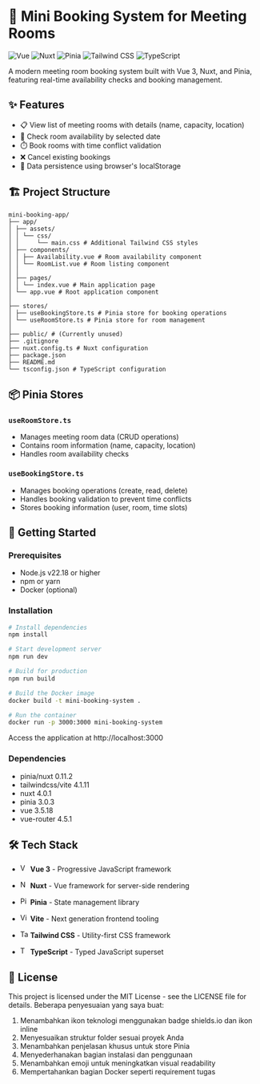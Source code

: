 # 🏢 Mini Booking System for Meeting Rooms

![Vue](https://img.shields.io/badge/Vue.js-35495E?style=for-the-badge&logo=vuedotjs&logoColor=4FC08D)
![Nuxt](https://img.shields.io/badge/Nuxt-002E3B?style=for-the-badge&logo=nuxtdotjs&logoColor=#00DC82)
![Pinia](https://img.shields.io/badge/Pinia-FFD02F?style=for-the-badge&logo=pinia&logoColor=000000)
![Tailwind CSS](https://img.shields.io/badge/Tailwind_CSS-38B2AC?style=for-the-badge&logo=tailwind-css&logoColor=white)
![TypeScript](https://img.shields.io/badge/TypeScript-007ACC?style=for-the-badge&logo=typescript&logoColor=white)

A modern meeting room booking system built with Vue 3, Nuxt, and Pinia, featuring real-time availability checks and booking management.

## ✨ Features

- 📋 View list of meeting rooms with details (name, capacity, location)
- 📅 Check room availability by selected date
- ⏱️ Book rooms with time conflict validation
- ❌ Cancel existing bookings
- 💾 Data persistence using browser's localStorage

## 🏗️ Project Structure

```
mini-booking-app/
├── app/
│ ├── assets/
│ │ └── css/
│ │     └── main.css # Additional Tailwind CSS styles
│ ├── components/
│ │ ├── Availability.vue # Room availability component
│ │ └── RoomList.vue # Room listing component
│ │
│ ├── pages/
│ │ └── index.vue # Main application page
│ └── app.vue # Root application component
│
├── stores/
│ ├── useBookingStore.ts # Pinia store for booking operations
│ └── useRoomStore.ts # Pinia store for room management
│
├── public/ # (Currently unused)
├── .gitignore
├── nuxt.config.ts # Nuxt configuration
├── package.json
├── README.md
└── tsconfig.json # TypeScript configuration
```

## 📦 Pinia Stores

### `useRoomStore.ts`

- Manages meeting room data (CRUD operations)
- Contains room information (name, capacity, location)
- Handles room availability checks

### `useBookingStore.ts`

- Manages booking operations (create, read, delete)
- Handles booking validation to prevent time conflicts
- Stores booking information (user, room, time slots)

## 🚀 Getting Started

### Prerequisites

- Node.js v22.18 or higher
- npm or yarn
- Docker (optional)

### Installation

```bash
# Install dependencies
npm install

# Start development server
npm run dev

# Build for production
npm run build

# Build the Docker image
docker build -t mini-booking-system .

# Run the container
docker run -p 3000:3000 mini-booking-system
```

Access the application at http://localhost:3000

### Dependencies

- pinia/nuxt 0.11.2
- tailwindcss/vite 4.1.11
- nuxt 4.0.1
- pinia 3.0.3
- vue 3.5.18
- vue-router 4.5.1

## 🛠️ Tech Stack

- <img src="https://cdn.worldvectorlogo.com/logos/vue-9.svg" width="16" height="16" alt="Vue"/> **Vue 3** - Progressive JavaScript framework
- <img src="https://api.iconify.design/logos:nuxt-icon.svg" width="16" height="16" alt="Nuxt"/> **Nuxt** - Vue framework for server-side rendering
- <img src="https://pinia.vuejs.org/logo.svg" width="16" height="16" alt="Pinia"/> **Pinia** - State management library
- <img src="https://vitejs.dev/logo.svg" width="16" height="16" alt="Vite"/> **Vite** - Next generation frontend tooling
- <img src="https://tailwindcss.com/favicons/favicon-16x16.png" width="16" height="16" alt="Tailwind"/> **Tailwind CSS** - Utility-first CSS framework

- <img src="https://upload.wikimedia.org/wikipedia/commons/4/4c/Typescript_logo_2020.svg" width="16" height="16" alt="TypeScript"/> **TypeScript** - Typed JavaScript superset

## 📄 License

This project is licensed under the MIT License - see the LICENSE file for details.
Beberapa penyesuaian yang saya buat:

1. Menambahkan ikon teknologi menggunakan badge shields.io dan ikon inline
2. Menyesuaikan struktur folder sesuai proyek Anda
3. Menambahkan penjelasan khusus untuk store Pinia
4. Menyederhanakan bagian instalasi dan penggunaan
5. Menambahkan emoji untuk meningkatkan visual readability
6. Mempertahankan bagian Docker seperti requirement tugas
